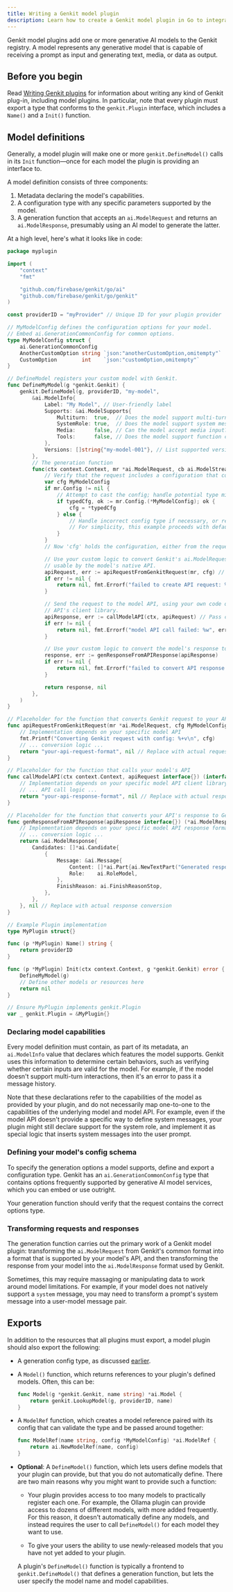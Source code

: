 ```yaml
---
title: Writing a Genkit model plugin
description: Learn how to create a Genkit model plugin in Go to integrate new generative AI models.
---
```


Genkit model plugins add one or more generative AI models to the Genkit
registry. A model represents any generative model that is capable of receiving a
prompt as input and generating text, media, or data as output.

## Before you begin

Read [Writing Genkit plugins](/go/docs/plugin-authoring) for information about writing
any kind of Genkit plug-in, including model plugins. In particular, note that
every plugin must export a type that conforms to the `genkit.Plugin` interface,
which includes a `Name()` and a `Init()` function.

## Model definitions

Generally, a model plugin will make one or more `genkit.DefineModel()` calls in
its `Init` function&mdash;once for each model the plugin is providing an
interface to.

A model definition consists of three components:

1.  Metadata declaring the model's capabilities.
2.  A configuration type with any specific parameters supported by the model.
3.  A generation function that accepts an `ai.ModelRequest` and returns an
    `ai.ModelResponse`, presumably using an AI model to generate the latter.

At a high level, here's what it looks like in code:

```go
package myplugin

import (
	"context"
	"fmt"

	"github.com/firebase/genkit/go/ai"
	"github.com/firebase/genkit/go/genkit"
)

const providerID = "myProvider" // Unique ID for your plugin provider

// MyModelConfig defines the configuration options for your model.
// Embed ai.GenerationCommonConfig for common options.
type MyModelConfig struct {
	ai.GenerationCommonConfig
	AnotherCustomOption string `json:"anotherCustomOption,omitempty"`
	CustomOption        int    `json:"customOption,omitempty"`
}

// DefineModel registers your custom model with Genkit.
func DefineMyModel(g *genkit.Genkit) {
	genkit.DefineModel(g, providerID, "my-model",
		&ai.ModelInfo{
			Label: "My Model", // User-friendly label
			Supports: &ai.ModelSupports{
				Multiturn:  true,  // Does the model support multi-turn chats?
				SystemRole: true,  // Does the model support system messages?
				Media:      false, // Can the model accept media input?
				Tools:      false, // Does the model support function calling (tools)?
			},
			Versions: []string{"my-model-001"}, // List supported versions/aliases
		},
		// The generation function
		func(ctx context.Context, mr *ai.ModelRequest, cb ai.ModelStreamCallback) (*ai.ModelResponse, error) {
			// Verify that the request includes a configuration that conforms to your schema.
			var cfg MyModelConfig
			if mr.Config != nil {
				// Attempt to cast the config; handle potential type mismatch
				if typedCfg, ok := mr.Config.(*MyModelConfig); ok {
					cfg = *typedCfg
				} else {
					// Handle incorrect config type if necessary, or rely on default values
					// For simplicity, this example proceeds with default cfg if cast fails
				}
			}
			// Now 'cfg' holds the configuration, either from the request or default.

			// Use your custom logic to convert Genkit's ai.ModelRequest into a form
			// usable by the model's native API.
			apiRequest, err := apiRequestFromGenkitRequest(mr, cfg) // Pass config too
			if err != nil {
				return nil, fmt.Errorf("failed to create API request: %w", err)
			}

			// Send the request to the model API, using your own code or the model
			// API's client library.
			apiResponse, err := callModelAPI(ctx, apiRequest) // Pass context if needed
			if err != nil {
				return nil, fmt.Errorf("model API call failed: %w", err)
			}

			// Use your custom logic to convert the model's response to Genkit's ai.ModelResponse.
			response, err := genResponseFromAPIResponse(apiResponse)
			if err != nil {
				return nil, fmt.Errorf("failed to convert API response: %w", err)
			}

			return response, nil
		},
	)
}

// Placeholder for the function that converts Genkit request to your API's format
func apiRequestFromGenkitRequest(mr *ai.ModelRequest, cfg MyModelConfig) (interface{}, error) {
	// Implementation depends on your specific model API
	fmt.Printf("Converting Genkit request with config: %+v\n", cfg)
	// ... conversion logic ...
	return "your-api-request-format", nil // Replace with actual request object
}

// Placeholder for the function that calls your model's API
func callModelAPI(ctx context.Context, apiRequest interface{}) (interface{}, error) {
	// Implementation depends on your specific model API client library
	// ... API call logic ...
	return "your-api-response-format", nil // Replace with actual response object
}

// Placeholder for the function that converts your API's response to Genkit's format
func genResponseFromAPIResponse(apiResponse interface{}) (*ai.ModelResponse, error) {
	// Implementation depends on your specific model API response format
	// ... conversion logic ...
	return &ai.ModelResponse{
		Candidates: []*ai.Candidate{
			{
				Message: &ai.Message{
					Content: []*ai.Part{ai.NewTextPart("Generated response text")},
					Role:    ai.RoleModel,
				},
				FinishReason: ai.FinishReasonStop,
			},
		},
	}, nil // Replace with actual response conversion
}

// Example Plugin implementation
type MyPlugin struct{}

func (p *MyPlugin) Name() string {
	return providerID
}

func (p *MyPlugin) Init(ctx context.Context, g *genkit.Genkit) error {
	DefineMyModel(g)
	// Define other models or resources here
	return nil
}

// Ensure MyPlugin implements genkit.Plugin
var _ genkit.Plugin = &MyPlugin{}
```

### Declaring model capabilities

Every model definition must contain, as part of its metadata, an `ai.ModelInfo`
value that declares which features the model supports. Genkit uses this
information to determine certain behaviors, such as verifying whether certain
inputs are valid for the model. For example, if the model doesn't support
multi-turn interactions, then it's an error to pass it a message history.

Note that these declarations refer to the capabilities of the model as provided
by your plugin, and do not necessarily map one-to-one to the capabilities of the
underlying model and model API. For example, even if the model API doesn't
provide a specific way to define system messages, your plugin might still
declare support for the system role, and implement it as special logic that
inserts system messages into the user prompt.

### Defining your model's config schema

To specify the generation options a model supports, define and export a
configuration type. Genkit has an `ai.GenerationCommonConfig` type that contains
options frequently supported by generative AI model services, which you can
embed or use outright.

Your generation function should verify that the request contains the correct
options type.

### Transforming requests and responses

The generation function carries out the primary work of a Genkit model plugin:
transforming the `ai.ModelRequest` from Genkit's common format into a format
that is supported by your model's API, and then transforming the response from
your model into the `ai.ModelResponse` format used by Genkit.

Sometimes, this may require massaging or manipulating data to work around model
limitations. For example, if your model does not natively support a `system`
message, you may need to transform a prompt's system message into a user-model
message pair.

## Exports

In addition to the resources that all plugins must export, a model plugin should
also export the following:

- A generation config type, as discussed [earlier](#defining-your-models-config-schema).

- A `Model()` function, which returns references to your plugin's defined
  models. Often, this can be:

  ```go
  func Model(g *genkit.Genkit, name string) *ai.Model {
      return genkit.LookupModel(g, providerID, name)
  }
  ```

- A `ModelRef` function, which creates a model reference paired with its
  config that can validate the type and be passed around together:

  ```go
  func ModelRef(name string, config *MyModelConfig) *ai.ModelRef {
      return ai.NewModelRef(name, config)
  }
  ```

- **Optional**: A `DefineModel()` function, which lets users define models
  that your plugin can provide, but that you do not automatically define.
  There are two main reasons why you might want to provide such a function:

  - Your plugin provides access to too many models to practically register
    each one. For example, the Ollama plugin can provide access to dozens of
    different models, with more added frequently. For this reason, it
    doesn't automatically define any models, and instead requires the user
    to call `DefineModel()` for each model they want to use.

  - To give your users the ability to use newly-released models that you
    have not yet added to your plugin.

  A plugin's `DefineModel()` function is typically a frontend to
  `genkit.DefineModel()` that defines a generation function, but lets the user
  specify the model name and model capabilities.

